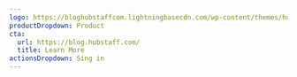 ```yaml
---
logo: https://bloghubstaffcom.lightningbasecdn.com/wp-content/themes/hubstaff-blog/images/hubstaff-blog-fullcolor.svg
productDropdown: Product
cta:
  url: https://blog.hubstaff.com/
  title: Learn More
actionsDropdown: Sing in
---
```


